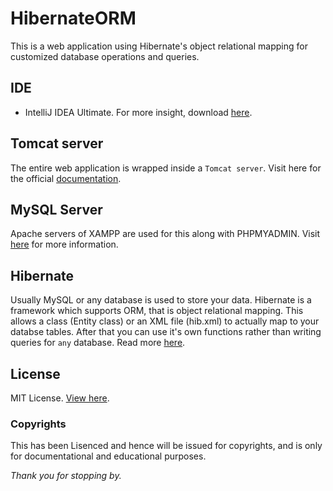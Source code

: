 # HibernateORM
This is a web application using Hibernate's object relational mapping for customized database operations and queries.

## IDE 
- IntelliJ IDEA Ultimate. 
For more insight, download [here](https://www.jetbrains.com/idea/).

## Tomcat server
The entire web application is wrapped inside a `Tomcat server`. Visit here for the official [documentation](http://tomcat.apache.org/).

## MySQL Server
Apache servers of XAMPP are used for this along with PHPMYADMIN. Visit [here](https://www.apachefriends.org/download.html) for more information.

## Hibernate
Usually MySQL or any database is used to store your data. Hibernate is a framework which supports ORM, that is object relational mapping. This 
allows a class (Entity class) or an XML file (hib.xml) to actually map to your databse tables. After that you can use it's own functions rather 
than writing queries for `any` database.
Read more [here](http://hibernate.org/orm/).

## License
MIT License. [View here](LICENSE).

### Copyrights
This has been Lisenced and hence will be issued for copyrights, and is only for documentational and educational purposes. 

_Thank you for stopping by._
